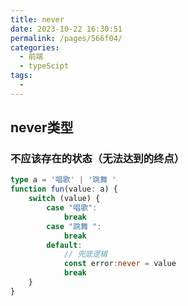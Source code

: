 ```yaml
---
title: never
date: 2023-10-22 16:30:51
permalink: /pages/566f04/
categories: 
  - 前端
  - typeScipt
tags: 
  - 
---
```

## never类型
### 不应该存在的状态（无法达到的终点）

```ts
type a = '唱歌' | '跳舞 '
function fun(value: a) {
    switch (value) {
        case "唱歌":
            break
        case "跳舞 ":
            break
        default:
            // 兜底逻辑
            const error:never = value
            break
    }
}
```

